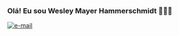 ### Olá! Eu sou Wesley Mayer Hammerschmidt 🙋🏻‍♂️


[![e-mail](https://img.shields.io/badge/Gmail-D14836?style=for-the-badge&logo=gmail&logoColor=white)](wesleymh30@gmai.com)
